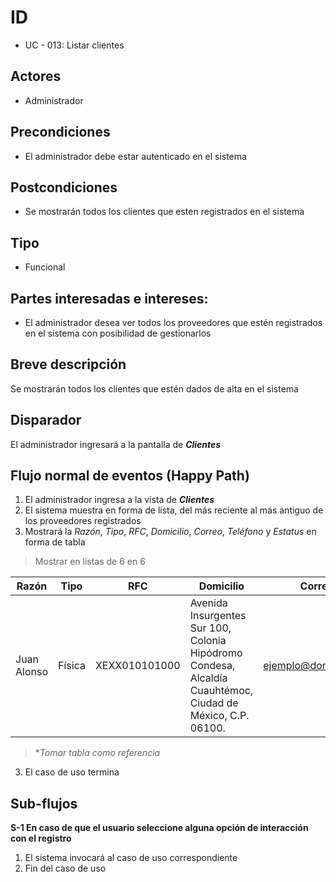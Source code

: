 # ID
 - UC - 013: Listar clientes
 
## Actores
 * Administrador

## Precondiciones
 * El administrador debe estar autenticado en el sistema

## Postcondiciones
 * Se mostrarán todos los clientes que esten registrados en el sistema
   
## Tipo 
 * Funcional

## Partes interesadas e intereses:
- El administrador desea ver todos los proveedores que estén registrados en el sistema con posibilidad de gestionarlos

## Breve descripción
Se mostrarán todos los clientes que estén dados de alta en el sistema

## Disparador
El administrador ingresará a la pantalla de __*Clientes*__

## Flujo normal de eventos (Happy Path)
1. El administrador ingresa a la vista de __*Clientes*__
2. El sistema muestra en forma de lista, del más reciente al más antiguo de los proveedores registrados
3. Mostrará la *Razón*, *Tipo*, *RFC*, *Domicilio*, *Correo*, *Teléfono* y *Estatus* en forma de tabla
> Mostrar en listas de 6 en 6

|Razón|Tipo|RFC|Domicilio|Correo|Telefono|Estatus|Acciones|
|-|-|-|-|-|-|-|-|
|Juan Alonso|Física|XEXX010101000|Avenida Insurgentes Sur 100, Colonia Hipódromo Condesa, Alcaldía Cuauhtémoc, Ciudad de México, C.P. 06100.|ejemplo@dominio.com|(+52)5512345678|Activo|[][][]|
> **Tomar tabla como referencia*
3. El caso de uso termina

## Sub-flujos 
__S-1 En caso de que el usuario seleccione alguna opción de interacción con el registro__
1. El sistema invocará al caso de uso correspondiente
3. Fin del caso de uso